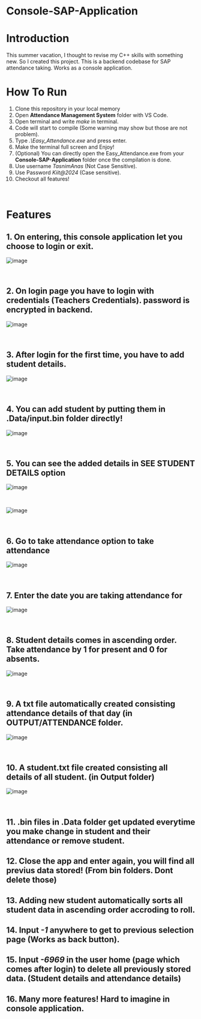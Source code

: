 # Console-SAP-Application


<h1>Introduction</h1>

This summer vacation, I thought to revise my C++ skills with something new. So I created this project. This is a backend codebase for SAP attendance taking. Works as a console application.
</br>

<h1>How To Run</h1>

1. Clone this repository in your local memory<br>
2. Open <b>Attendance Management System</b> folder with VS Code.<br>
3. Open terminal and write <i>make</i> in terminal.<br>
4. Code will start to compile (Some warning may show but those are not problem).<br>
5. Type <i>.\Easy_Attendance.exe</i> and press enter.<br>
6. Make the terminal full screen and Enjoy!<br>
7. (Optional) You can directly open the Easy_Attendance.exe from your <b>Console-SAP-Application</b> folder once the compilation is done.<br>
8. Use username <i>TasnimAnas</i> (Not Case Sensitive).<br>
9. Use Password <i>Kiit@2024</i> (Case sensitive).<br>
10. Checkout all features!

</br>
<h1>Features</h1>
<h2>1. On entering, this console application let you choose to login or exit.</h2>

![image](https://user-images.githubusercontent.com/80065444/126076402-efda2e28-55ff-4ce8-b284-de2a8f45fbc1.png)

</br>
<h2>2. On login page you have to login with credentials (Teachers Credentials). password is encrypted in backend.</h2>

![image](https://user-images.githubusercontent.com/80065444/126076447-6c93e008-039c-438d-9d43-6a0a291a6ccc.png)

</br>
<h2>3. After login for the first time, you have to add student details.</h2>

![image](https://user-images.githubusercontent.com/80065444/126076482-3470bb66-8b55-418f-a930-d9ef8bb770a5.png)

</br>
<h2>4. You can add student by putting them in .Data/input.bin folder directly!</h2>

![image](https://user-images.githubusercontent.com/80065444/126076621-cbdd73b6-4b0d-4199-a5a7-d50e2a9fb8dd.png)

</br>
<h2>5. You can see the added details in SEE STUDENT DETAILS option</h2>

![image](https://user-images.githubusercontent.com/80065444/126076667-07c0e3e6-d1a5-4765-af18-246ce62971ed.png)

</br>

![image](https://user-images.githubusercontent.com/80065444/126076695-ff70a187-887b-4766-95e6-9ac8ccef834a.png)

</br>
<h2>6. Go to take attendance option to take attendance</h2>

![image](https://user-images.githubusercontent.com/80065444/126076777-dfa9fe39-ea62-419b-baf6-0f007451c362.png)

</br>
<h2>7. Enter the date you are taking attendance for</h2>

![image](https://user-images.githubusercontent.com/80065444/126076805-edf4a2b4-3ffd-4c8d-8540-315524898068.png)

</br>
<h2>8. Student details comes in ascending order. Take attendance by 1 for present and 0 for absents.</h2>

![image](https://user-images.githubusercontent.com/80065444/126076846-ec25a812-34cc-4ccc-88a8-68a58ac83f43.png)

</br>
<h2>9. A txt file automatically created consisting attendance details of that day (in OUTPUT/ATTENDANCE folder.</h2>
  
![image](https://user-images.githubusercontent.com/80065444/126076906-5dceb8b6-b0ab-4b98-ada2-b45deb643d05.png)

</br>
<h2>10. A student.txt file created consisting all details of all student. (in Output folder)</h2>
    
![image](https://user-images.githubusercontent.com/80065444/126076954-be591e4e-9b6a-4f40-bfa4-2470ec794521.png)

</br>
<h2>11. .bin files in .Data folder get updated everytime you make change in student and their attendance or remove student.</h2>
<h2>12. Close the app and enter again, you will find all previus data stored! (From bin folders. Dont delete those)
<h2>13. Adding new student automatically sorts all student data in ascending order accroding to roll.
<h2>14. Input <i>-1</i> anywhere to get to previous selection page (Works as back button).
<h2>15. Input <i>-6969</i> in the user home (page which comes after login) to delete all previously stored data. (Student details and attendance details)</h2>
<h2>16. Many more features! Hard to imagine in console application.
